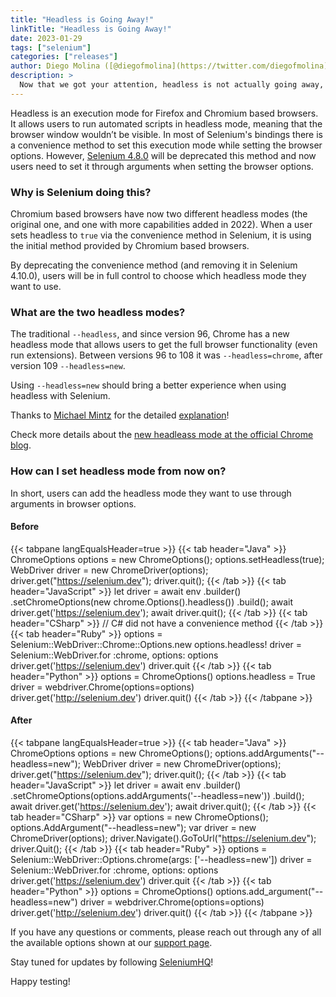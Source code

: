 ```yaml
---
title: "Headless is Going Away!"
linkTitle: "Headless is Going Away!"
date: 2023-01-29
tags: ["selenium"]
categories: ["releases"]
author: Diego Molina ([@diegofmolina](https://twitter.com/diegofmolina))
description: >
  Now that we got your attention, headless is not actually going away, just the convenience method to set it in Selenium
---
```


Headless is an execution mode for Firefox and Chromium based browsers. It allows users to run automated scripts in 
headless mode, meaning that the browser window wouldn’t be visible. In most of Selenium's bindings there is a
convenience method to set this execution mode while setting the browser options. However, 
[Selenium 4.8.0](https://www.selenium.dev/blog/2023/selenium-4-8-0-released/) will be deprecated this method 
and now users need to set it through arguments when setting the browser options.

### Why is Selenium doing this?

Chromium based browsers have now two different headless modes (the original one, and one with more 
capabilities added in 2022). When a user sets headless to `true` via the convenience method in Selenium, 
it is using the initial method provided by Chromium based browsers. 

By deprecating the convenience method (and removing it in Selenium 4.10.0), users will be in full control to 
choose which headless mode they want to use.

### What are the two headless modes?

The traditional `--headless`, and since version 96, Chrome has a new headless mode that allows users to 
get the full browser functionality (even run extensions). Between versions 96 to 108 it was 
`--headless=chrome`, after version 109 `--headless=new`.

Using `--headless=new` should bring a better experience when using headless with Selenium.

Thanks to [Michael Mintz](https://github.com/mdmintz) for the detailed 
[explanation](https://stackoverflow.com/questions/45631715/downloading-with-chrome-headless-and-selenium/73840130#73840130)!

Check more details about the [new headleass mode at the official Chrome blog](https://developer.chrome.com/articles/new-headless/).

### How can I set headless mode from now on?

In short, users can add the headless mode they want to use through arguments in browser options.

#### Before 
{{< tabpane langEqualsHeader=true >}}
{{< tab header="Java" >}}
ChromeOptions options = new ChromeOptions();
options.setHeadless(true);
WebDriver driver = new ChromeDriver(options);
driver.get("https://selenium.dev");
driver.quit();
{{< /tab >}}
{{< tab header="JavaScript" >}}
let driver = await env
  .builder()
  .setChromeOptions(new chrome.Options().headless())
  .build();
await driver.get('https://selenium.dev');
await driver.quit();
{{< /tab >}}
{{< tab header="CSharp" >}}
// C# did not have a convenience method
{{< /tab >}}
{{< tab header="Ruby" >}}
options = Selenium::WebDriver::Chrome::Options.new
options.headless!
driver = Selenium::WebDriver.for :chrome, options: options
driver.get('https://selenium.dev')
driver.quit
{{< /tab >}}
{{< tab header="Python" >}}
options = ChromeOptions()
options.headless = True
driver = webdriver.Chrome(options=options)
driver.get('http://selenium.dev')
driver.quit()
{{< /tab >}}
{{< /tabpane >}}

#### After
{{< tabpane langEqualsHeader=true >}}
{{< tab header="Java" >}}
ChromeOptions options = new ChromeOptions();
options.addArguments("--headless=new");
WebDriver driver = new ChromeDriver(options);
driver.get("https://selenium.dev");
driver.quit();
{{< /tab >}}
{{< tab header="JavaScript" >}}
let driver = await env
  .builder()
  .setChromeOptions(options.addArguments('--headless=new'))
  .build();
await driver.get('https://selenium.dev');
await driver.quit();
{{< /tab >}}
{{< tab header="CSharp" >}}
var options = new ChromeOptions();
options.AddArgument("--headless=new");
var driver = new ChromeDriver(options);
driver.Navigate().GoToUrl("https://selenium.dev");
driver.Quit();
{{< /tab >}}
{{< tab header="Ruby" >}}
options = Selenium::WebDriver::Options.chrome(args: ['--headless=new'])
driver = Selenium::WebDriver.for :chrome, options: options
driver.get('https://selenium.dev')
driver.quit
{{< /tab >}}
{{< tab header="Python" >}}
options = ChromeOptions()
options.add_argument("--headless=new")
driver = webdriver.Chrome(options=options)
driver.get('http://selenium.dev')
driver.quit()
{{< /tab >}}
{{< /tabpane >}}


If you have any questions or comments, please reach out through any of all the available options 
shown at our [support page](https://www.selenium.dev/support/).

Stay tuned for updates by following [SeleniumHQ](https://twitter.com/seleniumhq)!

Happy testing!